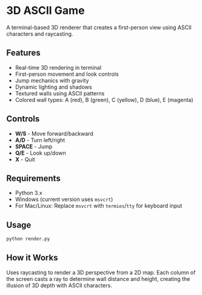 # 3D ASCII Game

A terminal-based 3D renderer that creates a first-person view using ASCII characters and raycasting.

## Features

- Real-time 3D rendering in terminal
- First-person movement and look controls
- Jump mechanics with gravity
- Dynamic lighting and shadows
- Textured walls using ASCII patterns
- Colored wall types: A (red), B (green), C (yellow), D (blue), E (magenta)

## Controls

- **W/S** - Move forward/backward
- **A/D** - Turn left/right
- **SPACE** - Jump
- **Q/E** - Look up/down
- **X** - Quit

## Requirements

- Python 3.x
- Windows (current version uses `msvcrt`)
- For Mac/Linux: Replace `msvcrt` with `termios`/`tty` for keyboard input

## Usage

```bash
python render.py
```

## How it Works

Uses raycasting to render a 3D perspective from a 2D map. Each column of the screen casts a ray to determine wall distance and height, creating the illusion of 3D depth with ASCII characters.